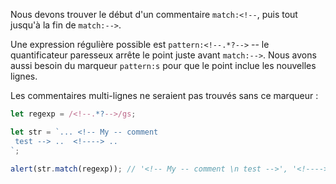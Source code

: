 Nous devons trouver le début d'un commentaire `match:<!--`, puis tout jusqu'à la fin de `match:-->`.

Une expression régulière possible est `pattern:<!--.*?-->` -- le quantificateur paresseux arrête le point juste avant `match:-->`. Nous avons aussi besoin du marqueur `pattern:s` pour que le point inclue les nouvelles lignes.

Les commentaires multi-lignes ne seraient pas trouvés sans ce marqueur :

```js run
let regexp = /<!--.*?-->/gs;

let str = `... <!-- My -- comment
 test --> ..  <!----> ..
`;

alert(str.match(regexp)); // '<!-- My -- comment \n test -->', '<!---->'
```
